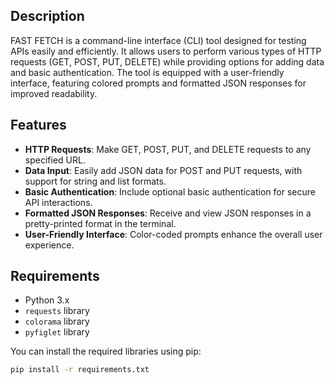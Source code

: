 ## Description
FAST FETCH is a command-line interface (CLI) tool designed for testing APIs easily and efficiently. It allows users to perform various types of HTTP requests (GET, POST, PUT, DELETE) while providing options for adding data and basic authentication. The tool is equipped with a user-friendly interface, featuring colored prompts and formatted JSON responses for improved readability.

## Features
- **HTTP Requests**: Make GET, POST, PUT, and DELETE requests to any specified URL.
- **Data Input**: Easily add JSON data for POST and PUT requests, with support for string and list formats.
- **Basic Authentication**: Include optional basic authentication for secure API interactions.
- **Formatted JSON Responses**: Receive and view JSON responses in a pretty-printed format in the terminal.
- **User-Friendly Interface**: Color-coded prompts enhance the overall user experience.


## Requirements
- Python 3.x
- `requests` library
- `colorama` library
- `pyfiglet` library

You can install the required libraries using pip:

```bash
pip install -r requirements.txt